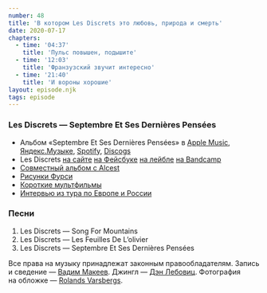 ```yaml
---
number: 48
title: 'В котором Les Discrets это любовь, природа и смерть'
date: 2020-07-17
chapters:
  - time: '04:37'
    title: 'Пульс повышен, подышите'
  - time: '12:03'
    title: 'Франзузский звучит интересно'
  - time: '21:40'
    title: 'И вороны хорошие'
layout: episode.njk
tags: episode
---
```


### Les Discrets — Septembre Et Ses Dernières Pensées

- Альбом «Septembre Et Ses Dernières Pensées» в
  [Apple Music](https://music.apple.com/album/1001115298),
  [Яндекс.Музыке](https://music.yandex.ru/album/254323),
  [Spotify](https://open.spotify.com/album/4mif1rLyMHyVYqanzFoJQN),
  [Discogs](https://www.discogs.com/master/242376)
- Les Discrets
  [на сайте](http://www.lesdiscrets.com/)
  [на Фейсбуке](https://www.facebook.com/lesdiscrets)
  [на лейбле](https://en.prophecy.de/artists/les-discrets/)
  [на Bandcamp](https://les-discrets.bandcamp.com/)
- [Совместный альбом с Alcest](https://alcest.bandcamp.com/album/les-discrets-alcest-split-ep)
- [Рисунки Фурси](http://www.lesdiscrets.com/cover-artworks)
- [Короткие мультфильмы](http://www.lesdiscrets.com/films)
- [Интервью из тура по Европе и России](https://youtu.be/XMCtURgzDDI)

### Песни

1. Les Discrets — Song For Mountains
2. Les Discrets — Les Feuilles De L’olivier
3. Les Discrets — Septembre Et Ses Dernières Pensées

Все права на музыку принадлежат законным правообладателям.
Запись и сведение — [Вадим Макеев](https://twitter.com/pepelsbey).
Джингл — [Дэн Лебовиц](https://www.youtube.com/channel/UC38A5qHrlc_Zgua7vL4b96w).
Фотография на обложке — [Rolands Varsbergs](https://unsplash.com/photos/R-Z1BYePvd8).
